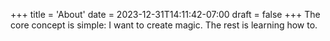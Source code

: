 +++
title = 'About'
date = 2023-12-31T14:11:42-07:00
draft = false
+++
The core concept is simple: I want to create magic. The rest is learning how to.


